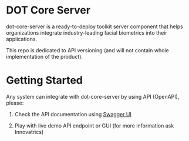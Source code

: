 # DOT Core Server

dot-core-server is a ready-to-deploy toolkit server component that helps organizations integrate industry-leading facial biometrics into their applications.

This repo is dedicated to API versioning (and will not contain whole implementation of the product).

# Getting Started
Any system can integrate with dot-core-server by using API (OpenAPI), please:

1. Check the API documentation using [Swagger UI](https://innovatrics.github.io/dot-core-server/?url=https://raw.githubusercontent.com/innovatrics/dot-core-server/master/api/swagger.json)

2. Play with live demo API endpoint or GUI (for more information ask Innovatrics)
